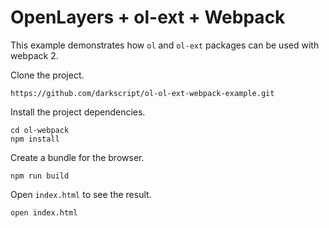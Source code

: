 # OpenLayers + ol-ext + Webpack

This example demonstrates how  `ol` and `ol-ext` packages can be used with webpack 2.

Clone the project.

    https://github.com/darkscript/ol-ol-ext-webpack-example.git

Install the project dependencies.

    cd ol-webpack
    npm install

Create a bundle for the browser.

    npm run build

Open `index.html` to see the result.

    open index.html

